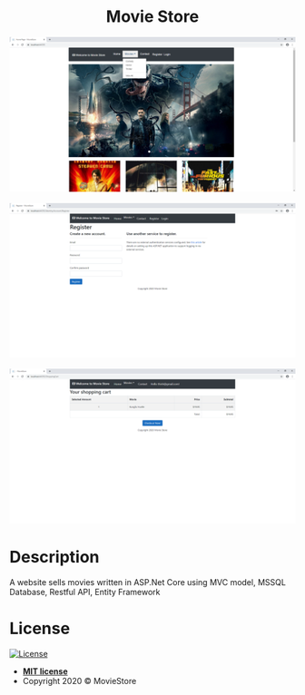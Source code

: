 ﻿<div align="center">

# Movie Store

![frontpage](./Images/home.png)
<br>
<br>
![register](./Images/register.png)
<br>
<br>
![shoppingCart](./Images/shoppingCart.png)

</div>

# Description

A website sells movies written in ASP.Net Core using MVC model, MSSQL Database, Restful API, Entity Framework


# License

[![License](http://img.shields.io/:license-mit-blue.svg?style=flat-square)](http://badges.mit-license.org)

- **[MIT license](http://opensource.org/licenses/mit-license.php)**
- Copyright 2020 © MovieStore